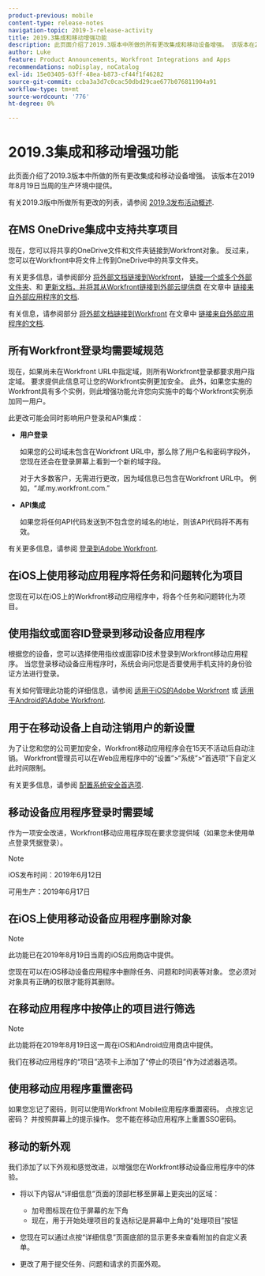 ```yaml
---
product-previous: mobile
content-type: release-notes
navigation-topic: 2019-3-release-activity
title: 2019.3集成和移动增强功能
description: 此页面介绍了2019.3版本中所做的所有更改集成和移动设备增强。 该版本在2019年8月19日当周的生产环境中提供。
author: Luke
feature: Product Announcements, Workfront Integrations and Apps
recommendations: noDisplay, noCatalog
exl-id: 15e03405-63ff-48ea-b873-cf44f1f46282
source-git-commit: ccba3a3d7c0cac50dbd29cae677b076811904a91
workflow-type: tm+mt
source-wordcount: '776'
ht-degree: 0%

---
```


# 2019.3集成和移动增强功能

此页面介绍了2019.3版本中所做的所有更改集成和移动设备增强。 该版本在2019年8月19日当周的生产环境中提供。

有关2019.3版中所做所有更改的列表，请参阅 [2019.3发布活动概述](../../../../product-announcements/product-releases/quarterly-release-archive/2019.3-release-activity/2019.3-release-activity-overview.md).

## 在MS OneDrive集成中支持共享项目

现在，您可以将共享的OneDrive文件和文件夹链接到Workfront对象。 反过来，您可以在Workfront中将文件上传到OneDrive中的共享文件夹。

有关更多信息，请参阅部分 [将外部文档链接到Workfront](../../../../documents/adding-documents-to-workfront/link-documents-from-external-apps.md#linking-existing-documents)， [链接一个或多个外部文件夹](../../../../documents/adding-documents-to-workfront/link-documents-from-external-apps.md#linking-a-folder)、和 [更新文档，并将其从Workfront链接到外部云提供商](../../../../documents/adding-documents-to-workfront/link-documents-from-external-apps.md#sending-documents) 在文章中 [链接来自外部应用程序的文档](../../../../documents/adding-documents-to-workfront/link-documents-from-external-apps.md).

有关信息，请参阅部分 [将外部文档链接到Workfront](../../../../documents/adding-documents-to-workfront/link-documents-from-external-apps.md#linking-existing-documents) 在文章中 [链接来自外部应用程序的文档](../../../../documents/adding-documents-to-workfront/link-documents-from-external-apps.md).

## 所有Workfront登录均需要域规范

现在，如果尚未在Workfront URL中指定域，则所有Workfront登录都要求用户指定域。 要求提供此信息可让您的Workfront实例更加安全。 此外，如果您实施的Workfront具有多个实例，则此增强功能允许您向实施中的每个Workfront实例添加同一用户。

此更改可能会同时影响用户登录和API集成：

* **用户登录**

  如果您的公司域未包含在Workfront URL中，那么除了用户名和密码字段外，您现在还会在登录屏幕上看到一个新的域字段。

  对于大多数客户，无需进行更改，因为域信息已包含在Workfront URL中。 例如，“*域*.my.workfront.com.”

* **API集成**

  如果您将任何API代码发送到不包含您的域名的地址，则该API代码将不再有效。

有关更多信息，请参阅 [登录到Adobe Workfront](../../../../workfront-basics/manage-your-account-and-profile/managing-your-workfront-account/log-in-to-workfront.md).

## 在iOS上使用移动应用程序将任务和问题转化为项目

您现在可以在iOS上的Workfront移动应用程序中，将各个任务和问题转化为项目。

## 使用指纹或面容ID登录到移动设备应用程序

根据您的设备，您可以选择使用指纹或面容ID技术登录到Workfront移动应用程序。 当您登录移动设备应用程序时，系统会询问您是否要使用手机支持的身份验证方法进行登录。

有关如何管理此功能的详细信息，请参阅 [适用于iOS的Adobe Workfront](../../../../workfront-basics/mobile-apps/using-the-workfront-mobile-app/workfront-for-ios.md) 或 [适用于Android的Adobe Workfront](../../../../workfront-basics/mobile-apps/using-the-workfront-mobile-app/workfront-for-android.md).

## 用于在移动设备上自动注销用户的新设置

为了让您和您的公司更加安全，Workfront移动应用程序会在15天不活动后自动注销。 Workfront管理员可以在Web应用程序中的“设置”>“系统”>“首选项”下自定义此时间限制。

有关更多信息，请参阅 [配置系统安全首选项](../../../../administration-and-setup/manage-workfront/security/configure-security-preferences.md).

## 移动设备应用程序登录时需要域

作为一项安全改进，Workfront移动应用程序现在要求您提供域（如果您未使用单点登录凭据登录）。

>[!NOTE]
>
>iOS发布时间：2019年6月12日
>
可用生产：2019年6月17日

## 在iOS上使用移动设备应用程序删除对象

>[!NOTE]
>
此功能已在2019年8月19日当周的iOS应用商店中提供。

您现在可以在iOS移动设备应用程序中删除任务、问题和时间表等对象。 您必须对对象具有正确的权限才能将其删除。

## 在移动应用程序中按停止的项目进行筛选

>[!NOTE]
>
此功能将在2019年8月19日这一周在iOS和Android应用商店中提供。

我们在移动应用程序的“项目”选项卡上添加了“停止的项目”作为过滤器选项。

## 使用移动应用程序重置密码

如果您忘记了密码，则可以使用Workfront Mobile应用程序重置密码。 点按忘记密码？ 并按照屏幕上的提示操作。 您不能在移动应用程序上重置SSO密码。

## 移动的新外观

我们添加了以下外观和感觉改进，以增强您在Workfront移动设备应用程序中的体验。

* 将以下内容从“详细信息”页面的顶部栏移至屏幕上更突出的区域：

   * 加号图标现在位于屏幕的左下角
   * 现在，用于开始处理项目的复选标记是屏幕中上角的“处理项目”按钮

* 您现在可以通过点按“详细信息”页面底部的显示更多来查看附加的自定义表单。
* 更改了用于提交任务、问题和请求的页面外观。

